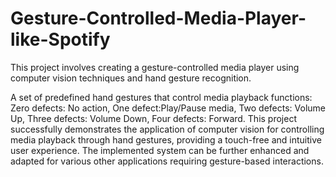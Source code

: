 # Gesture-Controlled-Media-Player-like-Spotify
This project involves creating a gesture-controlled media player using computer vision techniques and hand gesture recognition.

A set of predefined hand gestures that control media playback functions:
Zero defects: No action, 
One defect:Play/Pause media, 
Two defects: Volume Up, 
Three defects: Volume Down, 
Four defects: Forward.
This project successfully demonstrates the application of computer vision for controlling media playback through hand
gestures, providing a touch-free and intuitive user experience. The implemented system can be further enhanced and
adapted for various other applications requiring gesture-based interactions.
